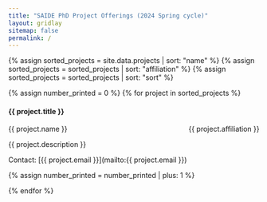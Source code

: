 ```yaml
---
title: "SAIDE PhD Project Offerings (2024 Spring cycle)"
layout: gridlay
sitemap: false
permalink: /
--- 
```


{% assign sorted_projects = site.data.projects | sort: "name" %}
{% assign sorted_projects = sorted_projects | sort: "affiliation" %}
{% assign sorted_projects = sorted_projects | sort: "sort" %}

{% assign number_printed = 0 %}
{% for project in sorted_projects %}

<div class="row">
<h4>{{ project.title }}</h4>
<p>{{ project.name }} <span style="float:right;"> {{ project.affiliation }} </span></p>
<p>{{ project.description }}</p>
<p>Contact: [{{ project.email }}](mailto:{{ project.email }})</p>
</div>

{% assign number_printed = number_printed | plus: 1 %}

{% endfor %}